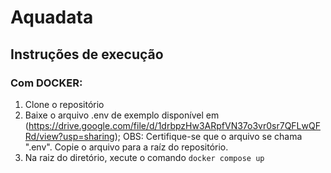# Aquadata

## Instruções de execução
### Com DOCKER:
1. Clone o repositório
2. Baixe o arquivo .env de exemplo disponível em (https://drive.google.com/file/d/1drbpzHw3ARpfVN37o3vr0sr7QFLwQFRd/view?usp=sharing); OBS: Certifique-se que o arquivo se chama ".env". Copie o arquivo para a raíz do repositório.
3. Na raiz do diretório, xecute o comando `docker compose up`
